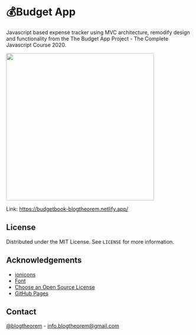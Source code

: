 # 💰Budget App  

Javascript based expense tracker using MVC architecture, remodify design and functionality from the The Budget App Project - The Complete Javascript Course 2020. 

<img src="https://user-images.githubusercontent.com/6918020/98088758-dc571b80-1ea7-11eb-96cf-77e80a2127b7.gif" width="400">

Link: https://budgetbook-blogtheorem.netlify.app/

<!-- LICENSE -->
## License 

Distributed under the MIT License. See `LICENSE` for more information.

<!-- ACKNOWLEDGEMENTS -->
## Acknowledgements
* [ionicons](https://ionicons.com/v2/)
* [Font](https://fonts.google.com/specimen/Hind)
* [Choose an Open Source License](https://choosealicense.com)
* [GitHub Pages](https://pages.github.com)

<!-- CONTACT -->
## Contact 

[@blogtheorem](https://www.instagram.com/blogtheorem) - info.blogtheorem@gmail.com
